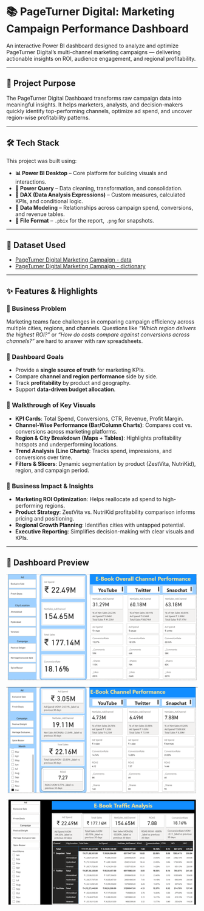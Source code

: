 # 📚 PageTurner Digital: Marketing Campaign Performance Dashboard  

An interactive Power BI dashboard designed to analyze and optimize PageTurner Digital’s multi-channel marketing campaigns — delivering actionable insights on ROI, audience engagement, and regional profitability.  

---

## 🔎 Project Purpose  
The PageTurner Digital Dashboard transforms raw campaign data into meaningful insights. It helps marketers, analysts, and decision-makers quickly identify top-performing channels, optimize ad spend, and uncover region-wise profitability patterns.  

---

## 🛠️ Tech Stack  
This project was built using:  
- **📊 Power BI Desktop** – Core platform for building visuals and interactions.  
- **📂 Power Query** – Data cleaning, transformation, and consolidation.  
- **🧠 DAX (Data Analysis Expressions)** – Custom measures, calculated KPIs, and conditional logic.  
- **📝 Data Modeling** – Relationships across campaign spend, conversions, and revenue tables.  
- **📁 File Format** – `.pbix` for the report, `.png` for snapshots.  

---

## 📂 Dataset Used  
- <a href="https://github.com/ritom0/Marketing-Campaign-Dashboard/blob/main/PageTurner%20Digital%20Marketing%20Campaign%20-%20data.csv">PageTurner Digital Marketing Campaign - data</a>
- <a href="https://github.com/ritom0/Marketing-Campaign-Dashboard/blob/main/PageTurner%20Digital%20Marketing%20Campaign%20-%20dictionary.csv">PageTurner Digital Marketing Campaign - dictionary</a>

---

## ✨ Features & Highlights  

### 🔹 Business Problem  
Marketing teams face challenges in comparing campaign efficiency across multiple cities, regions, and channels. Questions like *“Which region delivers the highest ROI?”* or *“How do costs compare against conversions across channels?”* are hard to answer with raw spreadsheets.  

### 🔹 Dashboard Goals  
- Provide a **single source of truth** for marketing KPIs.  
- Compare **channel and region performance** side by side.  
- Track **profitability** by product and geography.  
- Support **data-driven budget allocation**.  

### 🔹 Walkthrough of Key Visuals  
- **KPI Cards**: Total Spend, Conversions, CTR, Revenue, Profit Margin.  
- **Channel-Wise Performance (Bar/Column Charts)**: Compares cost vs. conversions across marketing platforms.  
- **Region & City Breakdown (Maps + Tables)**: Highlights profitability hotspots and underperforming locations.  
- **Trend Analysis (Line Charts)**: Tracks spend, impressions, and conversions over time.  
- **Filters & Slicers**: Dynamic segmentation by product (ZestVita, NutriKid), region, and campaign period.  

### 🔹 Business Impact & Insights  
- **Marketing ROI Optimization**: Helps reallocate ad spend to high-performing regions.  
- **Product Strategy**: ZestVita vs. NutriKid profitability comparison informs pricing and positioning.  
- **Regional Growth Planning**: Identifies cities with untapped potential.  
- **Executive Reporting**: Simplifies decision-making with clear visuals and KPIs.  

---

## 📸 Dashboard Preview 

![Overview Dashboard](https://github.com/ritom0/Marketing-Campaign-Dashboard/blob/main/E-Book%20Overall%20Channel%20Performance.png)


![Overview Dashboard](https://github.com/ritom0/Marketing-Campaign-Dashboard/blob/main/E-Book%20Channel%20Performance.png)


![Overview Dashboard](https://github.com/ritom0/Marketing-Campaign-Dashboard/blob/main/E-Book%20Traffic%20Analysis.png)


